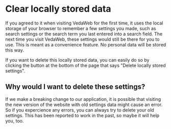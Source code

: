 # Clear locally stored data

If you agreed to it when visiting VedaWeb for the first time, it uses the local storage of your browser to remember a few settings you made, such as search settings or the search term you last entered into a search field. The next time you visit VedaWeb, these settings would still be there for you to use. This is meant as a convenience feature. No personal data will be stored this way.

If you want to delete this locally stored data, you can easily do so by clicking the button at the bottom of the page that says "Delete locally stored settings".

## Why would I want to delete these settings?

If we make a breaking change to our application, it is possible that visiting the new version of the website with old settings data might cause an error. So if you expercience any errors, you can always try to delete your old settings. This has been reported to work in the past, so maybe it will help you, too.
